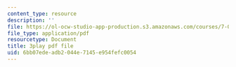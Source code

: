 ```yaml
---
content_type: resource
description: ''
file: https://ol-ocw-studio-app-production.s3.amazonaws.com/courses/7-01sc-fundamentals-of-biology-fall-2011/6bb07edeadb2044e7145e954fefc0054_1eGsdK1fPLM.pdf
file_type: application/pdf
resourcetype: Document
title: 3play pdf file
uid: 6bb07ede-adb2-044e-7145-e954fefc0054
---
```

